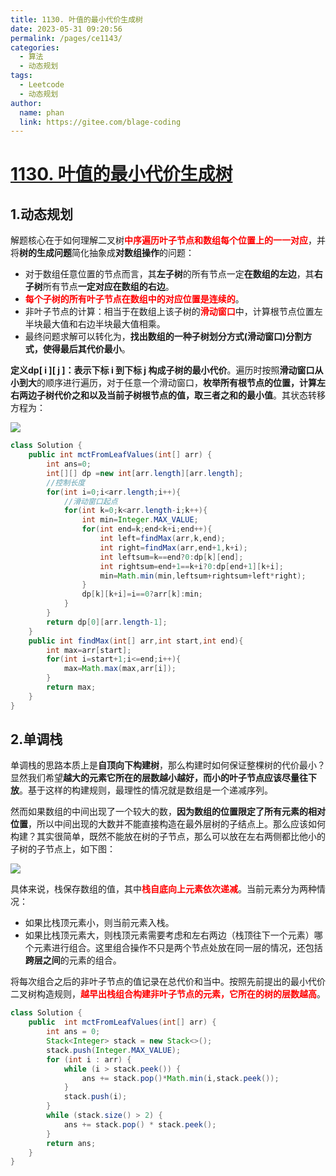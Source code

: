 ```yaml
---
title: 1130. 叶值的最小代价生成树
date: 2023-05-31 09:20:56
permalink: /pages/ce1143/
categories:
  - 算法
  - 动态规划
tags:
  - Leetcode
  - 动态规划
author: 
  name: phan
  link: https://gitee.com/blage-coding
---
```

# [1130. 叶值的最小代价生成树](https://leetcode.cn/problems/minimum-cost-tree-from-leaf-values/)

## 1.动态规划

解题核心在于如何理解二叉树<font color="red">**中序遍历叶子节点和数组每个位置上的一一对应**</font>，并将**树的生成问题**简化抽象成**对数组操作**的问题：

- 对于数组任意位置的节点而言，其**左子树**的所有节点一定**在数组的左边**，其**右子树**所有节点**一定对应在数组的右边**。
- <font color="red">**每个子树的所有叶子节点在数组中的对应位置是连续的**</font>。
- 非叶子节点的计算：相当于在数组上该子树的<font color="red">**滑动窗口**</font>中，计算根节点位置左半块最大值和右边半块最大值相乘。
- 最终问题求解可以转化为，**找出数组的一种子树划分方式(滑动窗口)分割方式，使得最后其代价最小**。

**定义dp\[ i \]\[ j \]：表示下标 i 到下标 j 构成子树的最小代价**。遍历时按照**滑动窗口从小到大**的顺序进行遍历，对于任意一个滑动窗口，**枚举所有根节点的位置，计算左右两边子树代价之和以及当前子树根节点的值，取三者之和的最小值**。其状态转移方程为：

![](https://cdn.staticaly.com/gh/blage-coding/picx-images-hosting@master/20230531/image.1axut5w4onsw.webp)

```java
class Solution {
    public int mctFromLeafValues(int[] arr) {
        int ans=0;
        int[][] dp =new int[arr.length][arr.length];
        //控制长度
        for(int i=0;i<arr.length;i++){
            //滑动窗口起点
            for(int k=0;k<arr.length-i;k++){
                int min=Integer.MAX_VALUE;
                for(int end=k;end<k+i;end++){
                    int left=findMax(arr,k,end);
                    int right=findMax(arr,end+1,k+i);
                    int leftsum=k==end?0:dp[k][end];
                    int rightsum=end+1==k+i?0:dp[end+1][k+i];
                    min=Math.min(min,leftsum+rightsum+left*right);
                }
                dp[k][k+i]=i==0?arr[k]:min;
            }
        }
        return dp[0][arr.length-1];
    }
    public int findMax(int[] arr,int start,int end){
        int max=arr[start];
        for(int i=start+1;i<=end;i++){
            max=Math.max(max,arr[i]);
        }
        return max;
    }
}
```

## 2.单调栈

单调栈的思路本质上是**自顶向下构建树**，那么构建时如何保证整棵树的代价最小？显然我们希望**越大的元素它所在的层数越小越好，而小的叶子节点应该尽量往下放**。基于这样的构建规则，最理性的情况就是数组是一个递减序列。

然而如果数组的中间出现了一个较大的数，**因为数组的位置限定了所有元素的相对位置**，所以中间出现的大数并不能直接构造在最外层树的子结点上。那么应该如何构建？其实很简单，既然不能放在树的子节点，那么可以放在左右两侧都比他小的子树的子节点上，如下图：

![](https://cdn.staticaly.com/gh/blage-coding/picx-images-hosting@master/20230531/image.2a1cgc37ibi8.webp)

具体来说，栈保存数组的值，其中<font color="red">**栈自底向上元素依次递减**</font>。当前元素分为两种情况：

- 如果比栈顶元素小，则当前元素入栈。
- 如果比栈顶元素大，则栈顶元素需要考虑和左右两边（栈顶往下一个元素）哪个元素进行组合。这里组合操作不只是两个节点处放在同一层的情况，还包括**跨层之间**的元素的组合。

将每次组合之后的非叶子节点的值记录在总代价和当中。按照先前提出的最小代价二叉树构造规则，<font color="red">**越早出栈组合构建非叶子节点的元素，它所在的树的层数越高**</font>。

```java
class Solution {
    public  int mctFromLeafValues(int[] arr) {
        int ans = 0;
        Stack<Integer> stack = new Stack<>();
        stack.push(Integer.MAX_VALUE);
        for (int i : arr) {
            while (i > stack.peek()) {
                ans += stack.pop()*Math.min(i,stack.peek());
            }
            stack.push(i);
        }
        while (stack.size() > 2) {
            ans += stack.pop() * stack.peek();
        }
        return ans;
    }
}
```

